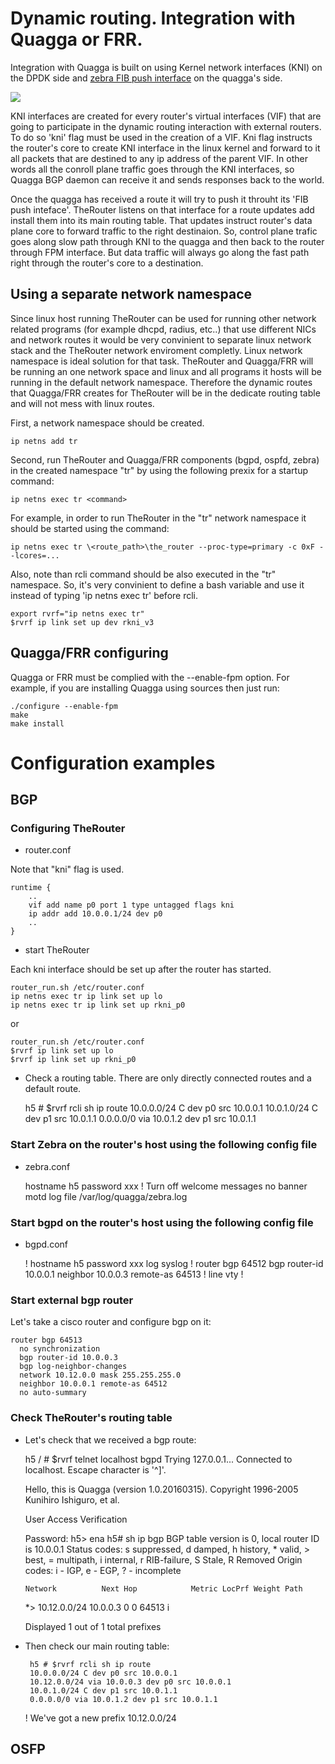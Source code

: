 # Dynamic routing. Integration with Quagga or FRR.

Integration with Quagga is built on using Kernel network interfaces (KNI) on the DPDK side 
and <a href="http://www.nongnu.org/quagga/docs/docs-multi/zebra-FIB-push-interface.html">zebra FIB push interface</a> 
on the quagga's side.

<img src="http://therouter.net/images/quagga.png">

KNI interfaces are created for every router's virtual interfaces (VIF) that are going to participate in
the dynamic routing interaction with external routers. To do so 'kni' flag must be used in the creation
of a VIF. Kni flag instructs the router's core to create KNI interface in the linux kernel and forward to it
all packets that are destined to any ip address of the parent VIF. In other words all the conroll plane traffic
goes through the KNI interfaces, so Quagga BGP daemon can receive it and sends responses back to the world.

Once the quagga has received a route it will try to push it throuht its 'FIB push inteface'. TheRouter listens
on that interface for a route updates add install them into its main routing table. That updates
instruct router's data plane core to forward traffic to the right destinaion. So, control plane trafic
goes along slow path through KNI to the quagga and then back to the router through FPM interface. But data traffic
will always go along the fast path right through the router's core to a destination.

## Using a separate network namespace

Since linux host running TheRouter can be used for running other network related programs (for example dhcpd, radius, etc..)
that use different NICs and network routes it would be very convinient to separate linux network stack and the TheRouter network
enviroment completly. Linux network namespace is ideal solution for that task. TheRouter and Quagga/FRR will be running an one
network space and linux and all programs it hosts will be running in the default network namespace. Therefore the dynamic routes 
that Quagga/FRR creates for TheRouter will be in the dedicate routing table and will not mess with linux routes.

First, a network namespace should be created.

	ip netns add tr

Second, run TheRouter and Quagga/FRR components (bgpd, ospfd, zebra) in the created namespace "tr" 
by using the following prexix for a startup command:

	ip netns exec tr <command>

For example, in order to run TheRouter in the "tr" network namespace it should be started using the command:

	ip netns exec tr \<route_path>\the_router --proc-type=primary -c 0xF --lcores=...

Also, note than rcli command should be also executed in the "tr" namespace.
So, it's very convinient to define a bash variable and use it instead of typing 'ip netns exec tr'
before rcli.

	export rvrf="ip netns exec tr"
	$rvrf ip link set up dev rkni_v3


## Quagga/FRR configuring

Quagga or FRR must be complied with the --enable-fpm option.
For example, if you are installing Quagga using sources then just run:

	./configure --enable-fpm
	make
	make install

# Configuration examples

## BGP

### Configuring TheRouter

 * router.conf

Note that "kni" flag is used.

	runtime {
		..
		vif add name p0 port 1 type untagged flags kni
		ip addr add 10.0.0.1/24 dev p0
		..
	}

 * start TheRouter

Each kni interface should be set up after the router has started.

	router_run.sh /etc/router.conf
	ip netns exec tr ip link set up lo
	ip netns exec tr ip link set up rkni_p0

or

	router_run.sh /etc/router.conf
	$rvrf ip link set up lo
	$rvrf ip link set up rkni_p0

 * Check a routing table. There are only directly connected routes and a default route.

	h5 # $rvrf rcli sh ip route
	10.0.0.0/24 C dev p0 src 10.0.0.1
	10.0.1.0/24 C dev p1 src 10.0.1.1
	0.0.0.0/0 via 10.0.1.2 dev p1 src 10.0.1.1		

### Start Zebra on the router's host using the following config file

 * zebra.conf

	hostname h5
	password xxx
	! Turn off welcome messages
	no banner motd
	log file /var/log/quagga/zebra.log

### Start bgpd on the router's host using the following config file

 * bgpd.conf

	!
	hostname h5
	password xxx
	log syslog
	!
	router bgp 64512
	  bgp router-id 10.0.0.1
	  neighbor 10.0.0.3 remote-as 64513
	!
	line vty
	!

### Start external bgp router
	
Let's take a cisco router and configure bgp on it:

	router bgp 64513
	  no synchronization
	  bgp router-id 10.0.0.3
	  bgp log-neighbor-changes
	  network 10.12.0.0 mask 255.255.255.0
	  neighbor 10.0.0.1 remote-as 64512
	  no auto-summary

### Check TheRouter's routing table

 * Let's check that we received a bgp route:

	h5 / # $rvrf telnet localhost bgpd
	Trying 127.0.0.1...
	Connected to localhost.
	Escape character is '^]'.
	
	Hello, this is Quagga (version 1.0.20160315).
	Copyright 1996-2005 Kunihiro Ishiguro, et al.
	
	
	User Access Verification
	
	Password:
	h5> ena
	h5# sh ip bgp
	BGP table version is 0, local router ID is 10.0.0.1
	Status codes: s suppressed, d damped, h history, * valid, > best, = multipath,
	              i internal, r RIB-failure, S Stale, R Removed
	Origin codes: i - IGP, e - EGP, ? - incomplete
	
	   Network          Next Hop            Metric LocPrf Weight Path
	*> 10.12.0.0/24     10.0.0.3                 0              0 64513 i
	
	Displayed  1 out of 1 total prefixes

 * Then check our main routing table:
 
		h5 # $rvrf rcli sh ip route
		10.0.0.0/24 C dev p0 src 10.0.0.1
		10.12.0.0/24 via 10.0.0.3 dev p0 src 10.0.0.1
		10.0.1.0/24 C dev p1 src 10.0.1.1
		0.0.0.0/0 via 10.0.1.2 dev p1 src 10.0.1.1	
		
	! We've got a new prefix 10.12.0.0/24
	
## OSFP

